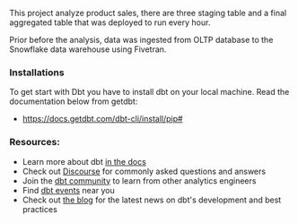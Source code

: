 This project analyze product sales, there are three staging table and a final aggregated table that was deployed to run every hour.

Prior before the analysis, data was ingested from OLTP database to the Snowflake data warehouse using Fivetran. 



### Installations

To get start with Dbt you have to install dbt on your local machine. Read the documentation below from getdbt:
- https://docs.getdbt.com/dbt-cli/install/pip#



### Resources:
- Learn more about dbt [in the docs](https://docs.getdbt.com/docs/introduction)
- Check out [Discourse](https://discourse.getdbt.com/) for commonly asked questions and answers
- Join the [dbt community](http://community.getbdt.com/) to learn from other analytics engineers
- Find [dbt events](https://events.getdbt.com) near you
- Check out [the blog](https://blog.getdbt.com/) for the latest news on dbt's development and best practices
